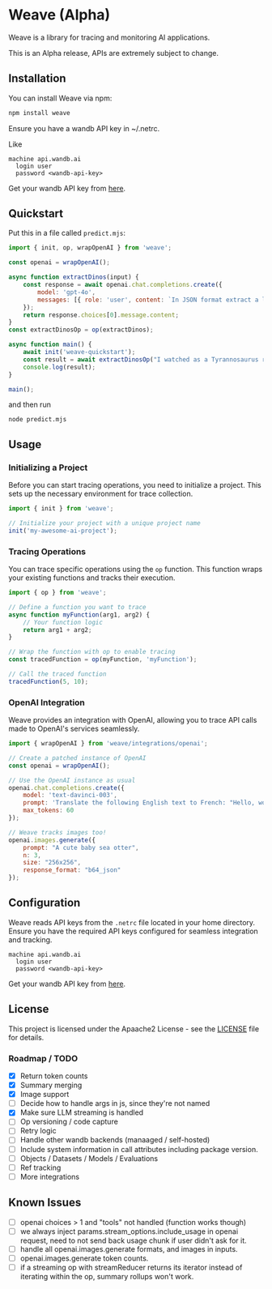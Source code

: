 # Weave (Alpha)

Weave is a library for tracing and monitoring AI applications.

This is an Alpha release, APIs are extremely subject to change.

## Installation

You can install Weave via npm:

```bash
npm install weave
```

Ensure you have a wandb API key in ~/.netrc.

Like

```
machine api.wandb.ai
  login user
  password <wandb-api-key>
```

Get your wandb API key from [here](https://wandb.ai/authorize).

## Quickstart

Put this in a file called `predict.mjs`:

```javascript
import { init, op, wrapOpenAI } from 'weave';

const openai = wrapOpenAI();

async function extractDinos(input) {
    const response = await openai.chat.completions.create({
        model: 'gpt-4o',
        messages: [{ role: 'user', content: `In JSON format extract a list of 'dinosaurs', with their 'name', their 'common_name', and whether its 'diet' is a herbivore or carnivore: ${input}` }],
    });
    return response.choices[0].message.content;
}
const extractDinosOp = op(extractDinos);

async function main() {
    await init('weave-quickstart');
    const result = await extractDinosOp("I watched as a Tyrannosaurus rex (T. rex) chased after a Triceratops (Trike), both carnivore and herbivore locked in an ancient dance. Meanwhile, a gentle giant Brachiosaurus (Brachi) calmly munched on treetops, blissfully unaware of the chaos below.");
    console.log(result);
}

main();
```

and then run

```
node predict.mjs
```

## Usage

### Initializing a Project

Before you can start tracing operations, you need to initialize a project. This sets up the necessary environment for trace collection.

```javascript
import { init } from 'weave';

// Initialize your project with a unique project name
init('my-awesome-ai-project');
```

### Tracing Operations

You can trace specific operations using the `op` function. This function wraps your existing functions and tracks their execution.

```javascript
import { op } from 'weave';

// Define a function you want to trace
async function myFunction(arg1, arg2) {
    // Your function logic
    return arg1 + arg2;
}

// Wrap the function with op to enable tracing
const tracedFunction = op(myFunction, 'myFunction');

// Call the traced function
tracedFunction(5, 10);
```

### OpenAI Integration

Weave provides an integration with OpenAI, allowing you to trace API calls made to OpenAI's services seamlessly.

```javascript
import { wrapOpenAI } from 'weave/integrations/openai';

// Create a patched instance of OpenAI
const openai = wrapOpenAI();

// Use the OpenAI instance as usual
openai.chat.completions.create({
    model: 'text-davinci-003',
    prompt: 'Translate the following English text to French: "Hello, world!"',
    max_tokens: 60
});

// Weave tracks images too!
openai.images.generate({
    prompt: "A cute baby sea otter",
    n: 3,
    size: "256x256",
    response_format: "b64_json"
});
```


## Configuration

Weave reads API keys from the `.netrc` file located in your home directory. Ensure you have the required API keys configured for seamless integration and tracking.

```
machine api.wandb.ai
  login user
  password <wandb-api-key>
```

Get your wandb API key from [here](https://wandb.ai/authorize).

## License

This project is licensed under the Apaache2 License - see the [LICENSE](../LICENSE) file for details.


### Roadmap / TODO

- [x] Return token counts
- [x] Summary merging
- [x] Image support
- [ ] Decide how to handle args in js, since they're not named
- [x] Make sure LLM streaming is handled
- [ ] Op versioning / code capture
- [ ] Retry logic
- [ ] Handle other wandb backends (manaaged / self-hosted)
- [ ] Include system information in call attributes including package version.
- [ ] Objects / Datasets / Models / Evaluations
- [ ] Ref tracking
- [ ] More integrations

## Known Issues

- [ ] openai choices > 1 and "tools" not handled (function works though)
- [ ] we always inject params.stream_options.include_usage in openai request, need to not send back usage chunk if user didn't ask for it.
- [ ] handle all openai.images.generate formats, and images in inputs.
- [ ] openai.images.generate token counts.
- [ ] if a streaming op with streamReducer returns its iterator instead of iterating within the op, summary rollups won't work.
